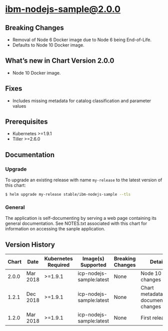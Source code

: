 # ibm-nodejs-sample@2.0.0

## Breaking Changes
* Removal of Node 6 Docker image due to Node 6 being End-of-Life. 
* Defaults to Node 10 Docker image. 

## What’s new in Chart Version 2.0.0
* Node 10 Docker image. 

## Fixes
* Includes missing metadata for catalog classification and parameter values

## Prerequisites
* Kubernetes >=1.9.1
* Tiller >=2.6.0

## Documentation

### Upgrade

To upgrade an existing release with name `my-release` to the latest version of this chart:

```bash
$ helm upgrade my-release stable/ibm-nodejs-sample --tls
```

### General

The application is self-documenting by serving a web page containing its general documentation.
See NOTES.txt associated with this chart for information on accessing the sanple application.

## Version History

| Chart | Date     | Kubernetes Required | Image(s) Supported       | Breaking Changes | Details |
| ----- | -------- | ------------------- | -----------------------  | ---------------- | ------- | 
| 2.0.0 | Mar 2018 | >=1.9.1             | icp-nodejs-sample:latest | None             | Node 10 changes                            |
| 1.2.1 | Dec 2018 | >=1.9.1             | icp-nodejs-sample:latest | None             | Chart metadata and documentation changes |
| 1.2.0 | Mar 2018 | >=1.9.1             | icp-nodejs-sample:latest | None             | First release                              |
